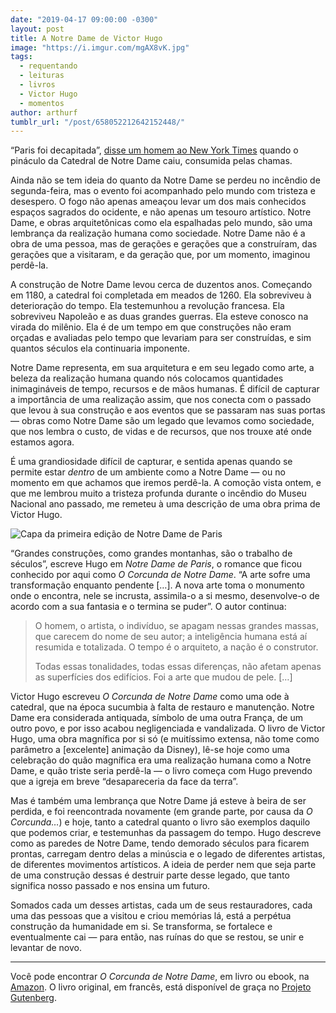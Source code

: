 ```yaml
---
date: "2019-04-17 09:00:00 -0300"
layout: post
title: A Notre Dame de Victor Hugo
image: "https://i.imgur.com/mgAX8vK.jpg"
tags:
  - requentando
  - leituras
  - livros
  - Victor Hugo
  - momentos
author: arthurf
tumblr_url: "/post/658052212642152448/"
---
```


“Paris foi decapitada”, [disse um homem ao New York Times](https://www.nytimes.com/2019/04/15/world/europe/notre-dame-fire.html) quando o pináculo da Catedral de Notre Dame caiu, consumida pelas chamas.

Ainda não se tem ideia do quanto da Notre Dame se perdeu no incêndio de segunda-feira, mas o evento foi acompanhado pelo mundo com tristeza e desespero. O fogo não apenas ameaçou levar um dos mais conhecidos espaços sagrados do ocidente, e não apenas um tesouro artístico. Notre Dame, e obras arquitetônicas como ela espalhadas pelo mundo, são uma lembrança da realização humana como sociedade. Notre Dame não é a obra de uma pessoa, mas de gerações e gerações que a construíram, das gerações que a visitaram, e da geração que, por um momento, imaginou perdê-la.

A construção de Notre Dame levou cerca de duzentos anos. Começando em 1180, a catedral foi completada em meados de 1260. Ela sobreviveu à deterioração do tempo. Ela testemunhou a revolução francesa. Ela sobreviveu Napoleão e as duas grandes guerras. Ela esteve conosco na virada do milênio. Ela é de um tempo em que construções não eram orçadas e avaliadas pelo tempo que levariam para ser construídas, e sim quantos séculos ela continuaria imponente.

Notre Dame representa, em sua arquitetura e em seu legado como arte, a beleza da realização humana quando nós colocamos quantidades inimagináveis de tempo, recursos e de mãos humanas. É difícil de capturar a importância de uma realização assim, que nos conecta com o passado que levou à sua construção e aos eventos que se passaram nas suas portas — obras como Notre Dame são um legado que levamos como sociedade, que nos lembra o custo, de vidas e de recursos, que nos trouxe até onde estamos agora.

É uma grandiosidade difícil de capturar, e sentida apenas quando se permite estar _dentro_ de um ambiente como a Notre Dame — ou no momento em que achamos que iremos perdê-la. A comoção vista ontem, e que me lembrou muito a tristeza profunda durante o incêndio do Museu Nacional ano passado, me remeteu à uma descrição de uma obra prima de Victor Hugo.

![Capa da primeira edição de Notre Dame de Paris](https://i.imgur.com/2B4A9tQ.jpg)

“Grandes construções, como grandes montanhas, são o trabalho de séculos”, escreve Hugo em _Notre Dame de Paris_, o romance que ficou conhecido por aqui como _O Corcunda de Notre Dame_. “A arte sofre uma transformação enquanto pendente […]. A nova arte toma o monumento onde o encontra, nele se incrusta, assimila-o a si mesmo, desenvolve-o de acordo com a sua fantasia e o termina se puder”. O autor continua:

> O homem, o artista, o indivíduo, se apagam nessas grandes massas, que carecem do nome de seu autor; a inteligência humana está aí resumida e totalizada. O tempo é o arquiteto, a nação é o construtor.
>
> Todas essas tonalidades, todas essas diferenças, não afetam apenas as superfícies dos edifícios. Foi a arte que mudou de pele. […]

Victor Hugo escreveu _O Corcunda de Notre Dame_ como uma ode à catedral, que na época sucumbia à falta de restauro e manutenção. Notre Dame era considerada antiquada, símbolo de uma outra França, de um outro povo, e por isso acabou negligenciada e vandalizada. O livro de Victor Hugo, uma obra magnífica por si só (e muitíssimo extensa, não tome como parâmetro a [excelente] animação da Disney), lê-se hoje como uma celebração do quão magnífica era uma realização humana como a Notre Dame, e quão triste seria perdê-la — o livro começa com Hugo prevendo que a igreja em breve “desapareceria da face da terra”.

Mas é também uma lembrança que Notre Dame já esteve à beira de ser perdida, e foi reencontrada novamente (em grande parte, por causa da _O Corcunda…_) e hoje, tanto a catedral quanto o livro são exemplos daquilo que podemos criar, e testemunhas da passagem do tempo. Hugo descreve como as paredes de Notre Dame, tendo demorado séculos para ficarem prontas, carregam dentro delas a minúscia e o legado de diferentes artistas, de diferentes movimentos artísticos. A ideia de perder nem que seja parte de uma construção dessas é destruir parte desse legado, que tanto significa nosso passado e nos ensina um futuro.

Somados cada um desses artistas, cada um de seus restauradores, cada uma das pessoas que a visitou e criou memórias lá, está a perpétua construção da humanidade em si. Se transforma, se fortalece e eventualmente cai — para então, nas ruínas do que se restou, se unir e levantar de novo.

---

Você pode encontrar _O Corcunda de Notre Dame_, em livro ou ebook, na [Amazon](https://www.amazon.com.br/Corcunda-Notre-Dame-Coleção-Clássicos/dp/8537810886/ref=sr_1_4?__mk_pt_BR=ÅMÅŽÕÑ&keywords=notre+dame+de+paris&qid=1555462631&s=gateway&sr=8-4). O livro original, em francês, está disponível de graça no [Projeto Gutenberg](http://www.gutenberg.org/ebooks/19657).
